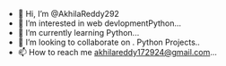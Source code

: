 - 👋 Hi, I’m @AkhilaReddy292
- 👀 I’m interested in web devlopmentPython...
- 🌱 I’m currently learning Python...
- 💞️ I’m looking to collaborate on . Python Projects..
- 📫 How to reach me akhilareddy172924@gmail.com...

<!---
AkhilaReddy292/AkhilaReddy292 is a ✨ special ✨ repository because its `README.md` (this file) appears on your GitHub profile.
You can click the Preview link to take a look at your changes.
--->
